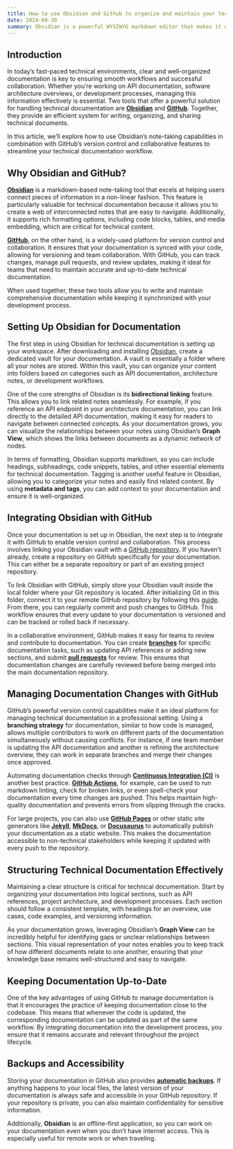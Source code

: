 ```yaml
---
title: How to use Obsidian and Github to organize and maintain your tech documentation
date: 2024-09-30
summary: Obsidian is a powerful WYSIWYG markdown editor that makes it easy to write and organize your content. Paring it with Github is the perfect solution to develop and maintain technical documentation.
---
```

## Introduction

In today’s fast-paced technical environments, clear and well-organized documentation is key to ensuring smooth workflows and successful collaboration. Whether you’re working on API documentation, software architecture overviews, or development processes, managing this information effectively is essential. Two tools that offer a powerful solution for handling technical documentation are **[Obsidian](https://obsidian.md/)** and **[GitHub](https://github.com/)**. Together, they provide an efficient system for writing, organizing, and sharing technical documents.

In this article, we’ll explore how to use Obsidian’s note-taking capabilities in combination with GitHub’s version control and collaborative features to streamline your technical documentation workflow.

## Why Obsidian and GitHub?

**[Obsidian](https://obsidian.md/)** is a markdown-based note-taking tool that excels at helping users connect pieces of information in a non-linear fashion. This feature is particularly valuable for technical documentation because it allows you to create a web of interconnected notes that are easy to navigate. Additionally, it supports rich formatting options, including code blocks, tables, and media embedding, which are critical for technical content.

**[GitHub](https://github.com/)**, on the other hand, is a widely-used platform for version control and collaboration. It ensures that your documentation is synced with your code, allowing for versioning and team collaboration. With GitHub, you can track changes, manage pull requests, and review updates, making it ideal for teams that need to maintain accurate and up-to-date technical documentation.

When used together, these two tools allow you to write and maintain comprehensive documentation while keeping it synchronized with your development process.

## Setting Up Obsidian for Documentation

The first step in using Obsidian for technical documentation is setting up your workspace. After downloading and installing [Obsidian](https://obsidian.md/), create a dedicated vault for your documentation. A vault is essentially a folder where all your notes are stored. Within this vault, you can organize your content into folders based on categories such as API documentation, architecture notes, or development workflows.

One of the core strengths of Obsidian is its **bidirectional linking** feature. This allows you to link related notes seamlessly. For example, if you reference an API endpoint in your architecture documentation, you can link directly to the detailed API documentation, making it easy for readers to navigate between connected concepts. As your documentation grows, you can visualize the relationships between your notes using Obsidian’s **Graph View**, which shows the links between documents as a dynamic network of nodes.

In terms of formatting, Obsidian supports markdown, so you can include headings, subheadings, code snippets, tables, and other essential elements for technical documentation. Tagging is another useful feature in Obsidian, allowing you to categorize your notes and easily find related content. By using **metadata and tags**, you can add context to your documentation and ensure it is well-organized.

## Integrating Obsidian with GitHub

Once your documentation is set up in Obsidian, the next step is to integrate it with GitHub to enable version control and collaboration. This process involves linking your Obsidian vault with a [GitHub repository](https://docs.github.com/en/get-started/quickstart/create-a-repo). If you haven’t already, create a repository on GitHub specifically for your documentation. This can either be a separate repository or part of an existing project repository.

To link Obsidian with GitHub, simply store your Obsidian vault inside the local folder where your Git repository is located. After initializing Git in this folder, connect it to your remote GitHub repository by following this [guide](https://docs.github.com/en/get-started/quickstart/set-up-git). From there, you can regularly commit and push changes to GitHub. This workflow ensures that every update to your documentation is versioned and can be tracked or rolled back if necessary.

In a collaborative environment, GitHub makes it easy for teams to review and contribute to documentation. You can create **[branches](https://guides.github.com/introduction/flow/)** for specific documentation tasks, such as updating API references or adding new sections, and submit **[pull requests](https://docs.github.com/en/pull-requests)** for review. This ensures that documentation changes are carefully reviewed before being merged into the main documentation repository.

## Managing Documentation Changes with GitHub

GitHub’s powerful version control capabilities make it an ideal platform for managing technical documentation in a professional setting. Using a **branching strategy** for documentation, similar to how code is managed, allows multiple contributors to work on different parts of the documentation simultaneously without causing conflicts. For instance, if one team member is updating the API documentation and another is refining the architecture overview, they can work in separate branches and merge their changes once approved.

Automating documentation checks through **[Continuous Integration (CI)](https://docs.github.com/en/actions/automating-builds-and-tests/about-continuous-integration)** is another best practice. **[GitHub Actions](https://github.com/features/actions)**, for example, can be used to run markdown linting, check for broken links, or even spell-check your documentation every time changes are pushed. This helps maintain high-quality documentation and prevents errors from slipping through the cracks.

For large projects, you can also use **[GitHub Pages](https://pages.github.com/)** or other static site generators like **[Jekyll](https://jekyllrb.com/)**, **[MkDocs](https://www.mkdocs.org/)**, or **[Docusaurus](https://docusaurus.io/)** to automatically publish your documentation as a static website. This makes the documentation accessible to non-technical stakeholders while keeping it updated with every push to the repository.

## Structuring Technical Documentation Effectively

Maintaining a clear structure is critical for technical documentation. Start by organizing your documentation into logical sections, such as API references, project architecture, and development processes. Each section should follow a consistent template, with headings for an overview, use cases, code examples, and versioning information.

As your documentation grows, leveraging Obsidian’s **Graph View** can be incredibly helpful for identifying gaps or unclear relationships between sections. This visual representation of your notes enables you to keep track of how different documents relate to one another, ensuring that your knowledge base remains well-structured and easy to navigate.

## Keeping Documentation Up-to-Date

One of the key advantages of using GitHub to manage documentation is that it encourages the practice of keeping documentation close to the codebase. This means that whenever the code is updated, the corresponding documentation can be updated as part of the same workflow. By integrating documentation into the development process, you ensure that it remains accurate and relevant throughout the project lifecycle.

## Backups and Accessibility

Storing your documentation in GitHub also provides **[automatic backups](https://docs.github.com/en/repositories/creating-and-managing-repositories/backing-up-a-repository)**. If anything happens to your local files, the latest version of your documentation is always safe and accessible in your GitHub repository. If your repository is private, you can also maintain confidentiality for sensitive information.

Additionally, **Obsidian** is an offline-first application, so you can work on your documentation even when you don’t have internet access. This is especially useful for remote work or when traveling.